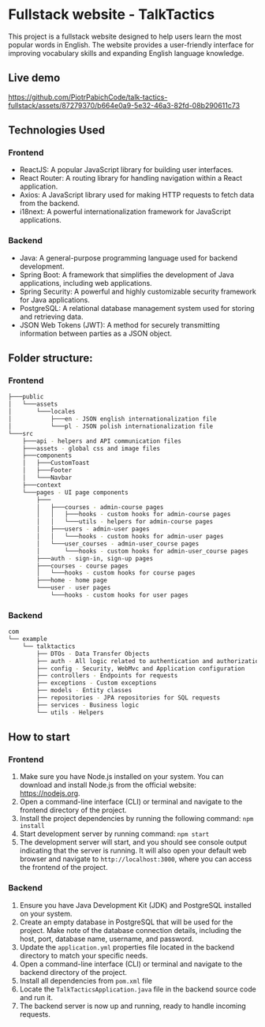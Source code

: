 # Fullstack website - TalkTactics

This project is a fullstack website designed to help users learn the most popular words in English. The website provides a user-friendly interface for improving vocabulary skills and expanding English language knowledge.

## Live demo

https://github.com/PiotrPabichCode/talk-tactics-fullstack/assets/87279370/b664e0a9-5e32-46a3-82fd-08b290611c73

## Technologies Used

### Frontend
- ReactJS: A popular JavaScript library for building user interfaces.
- React Router: A routing library for handling navigation within a React application.
- Axios: A JavaScript library used for making HTTP requests to fetch data from the backend.
- i18next: A powerful internationalization framework for JavaScript applications.
### Backend
- Java: A general-purpose programming language used for backend development.
- Spring Boot: A framework that simplifies the development of Java applications, including web applications.
- Spring Security: A powerful and highly customizable security framework for Java applications.
- PostgreSQL: A relational database management system used for storing and retrieving data.
- JSON Web Tokens (JWT): A method for securely transmitting information between parties as a JSON object.

## Folder structure:

### Frontend
```bash
├───public
│   └───assets
│       └───locales
│           ├───en - JSON english internationalization file
│           └───pl - JSON polish internationalization file
└───src
    ├───api - helpers and API communication files
    ├───assets - global css and image files
    ├───components 
    │   ├───CustomToast
    │   ├───Footer
    │   └───Navbar
    ├───context
    └───pages - UI page components
        ├───
        │   ├───courses - admin-course pages
        │   │   ├───hooks - custom hooks for admin-course pages
        │   │   └───utils - helpers for admin-course pages
        │   ├───users - admin-user pages
        │   │   └───hooks - custom hooks for admin-user pages
        │   └───user_courses - admin-user_course pages
        │       └───hooks - custom hooks for admin-user_course pages
        ├───auth - sign-in, sign-up pages
        ├───courses - course pages
        │   └───hooks - custom hooks for course pages
        ├───home - home page
        └───user - user pages
            └───hooks - custom hooks for user pages
```

### Backend
```bash
com
└── example
    └── talktactics
        ├── DTOs - Data Transfer Objects
        ├── auth - All logic related to authentication and authorization
        ├── config - Security, WebMvc and Application configuration
        ├── controllers - Endpoints for requests
        ├── exceptions - Custom exceptions
        ├── models - Entity classes
        ├── repositories - JPA repositories for SQL requests
        ├── services - Business logic
        └── utils - Helpers
```

## How to start

### Frontend
1. Make sure you have Node.js installed on your system. You can download and install Node.js from the official website: https://nodejs.org.
2. Open a command-line interface (CLI) or terminal and navigate to the frontend directory of the project.
3. Install the project dependencies by running the following command: `npm install`
4. Start development server by running command: `npm start`
5. The development server will start, and you should see console output indicating that the server is running. It will also open your default web browser and navigate to `http://localhost:3000`, where you can access the frontend of the project.
### Backend
1. Ensure you have Java Development Kit (JDK) and PostgreSQL installed on your system.
2. Create an empty database in PostgreSQL that will be used for the project. Make note of the database connection details, including the host, port, database name, username, and password.
3. Update the `application.yml` properties file located in the backend directory to match your specific needs.
4. Open a command-line interface (CLI) or terminal and navigate to the backend directory of the project.
5. Install all dependencies from `pom.xml` file
6. Locate the `TalkTacticsApplication.java` file in the backend source code and run it. 
7. The backend server is now up and running, ready to handle incoming requests.
